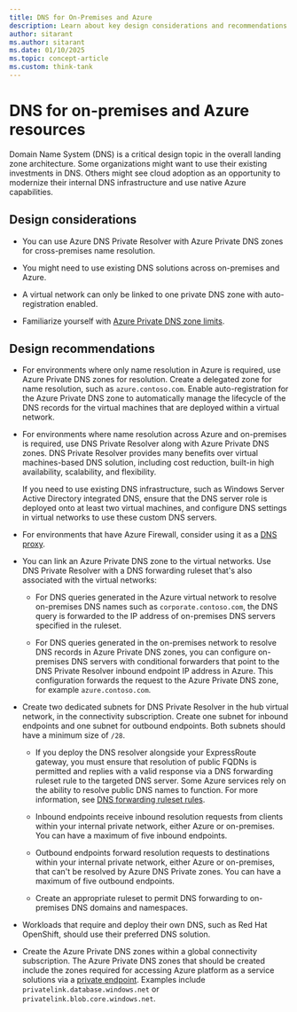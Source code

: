 ```yaml
---
title: DNS for On-Premises and Azure
description: Learn about key design considerations and recommendations surrounding DNS for on-premises and Microsoft Azure environments.
author: sitarant
ms.author: sitarant
ms.date: 01/10/2025
ms.topic: concept-article
ms.custom: think-tank
---
```


# DNS for on-premises and Azure resources

Domain Name System (DNS) is a critical design topic in the overall landing zone architecture. Some organizations might want to use their existing investments in DNS. Others might see cloud adoption as an opportunity to modernize their internal DNS infrastructure and use native Azure capabilities.

## Design considerations

- You can use Azure DNS Private Resolver with Azure Private DNS zones for cross-premises name resolution.

- You might need to use existing DNS solutions across on-premises and Azure.

- A virtual network can only be linked to one private DNS zone with auto-registration enabled.

- Familiarize yourself with [Azure Private DNS zone limits](/azure/azure-resource-manager/management/azure-subscription-service-limits#azure-dns-limits).

## Design recommendations

- For environments where only name resolution in Azure is required, use Azure Private DNS zones for resolution. Create a delegated zone for name resolution, such as `azure.contoso.com`. Enable auto-registration for the Azure Private DNS zone to automatically manage the lifecycle of the DNS records for the virtual machines that are deployed within a virtual network.

- For environments where name resolution across Azure and on-premises is required, use DNS Private Resolver along with Azure Private DNS zones. DNS Private Resolver provides many benefits over virtual machines-based DNS solution, including cost reduction, built-in high availability, scalability, and flexibility.

  If you need to use existing DNS infrastructure, such as Windows Server Active Directory integrated DNS, ensure that the DNS server role is deployed onto at least two virtual machines, and configure DNS settings in virtual networks to use these custom DNS servers.
  
-  For environments that have Azure Firewall, consider using it as a [DNS proxy](/azure/firewall/dns-settings).

- You can link an Azure Private DNS zone to the virtual networks. Use DNS Private Resolver with a DNS forwarding ruleset that's also associated with the virtual networks:
  - For DNS queries generated in the Azure virtual network to resolve on-premises DNS names such as `corporate.contoso.com`, the DNS query is forwarded to the IP address of on-premises DNS servers specified in the ruleset. 
  
  - For DNS queries generated in the on-premises network to resolve DNS records in Azure Private DNS zones, you can configure on-premises DNS servers with conditional forwarders that point to the DNS Private Resolver inbound endpoint IP address in Azure. This configuration forwards the request to the Azure Private DNS zone, for example `azure.contoso.com`.

- Create two dedicated subnets for DNS Private Resolver in the hub virtual network, in the connectivity subscription. Create one subnet for inbound endpoints and one subnet for outbound endpoints. Both subnets should have a minimum size of `/28`.
    - If you deploy the DNS resolver alongside your ExpressRoute gateway, you must ensure that resolution of public FQDNs is permitted and replies with a valid response via a DNS forwarding ruleset rule to the targeted DNS server. Some Azure services rely on the ability to resolve public DNS names to function. For more information, see [DNS forwarding ruleset rules](/azure/dns/private-resolver-endpoints-rulesets#rules).
    
  - Inbound endpoints receive inbound resolution requests from clients within your internal private network, either Azure or on-premises. You can have a maximum of five inbound endpoints.
  - Outbound endpoints forward resolution requests to destinations within your internal private network, either Azure or on-premises, that can't be resolved by Azure DNS Private zones. You can have a maximum of five outbound endpoints.
  - Create an appropriate ruleset to permit DNS forwarding to on-premises DNS domains and namespaces.

- Workloads that require and deploy their own DNS, such as Red Hat OpenShift, should use their preferred DNS solution.

- Create the Azure Private DNS zones within a global connectivity subscription. The Azure Private DNS zones that should be created include the zones required for accessing Azure platform as a service solutions via a [private endpoint](/azure/private-link/private-endpoint-dns#azure-services-dns-zone-configuration). Examples include `privatelink.database.windows.net` or `privatelink.blob.core.windows.net`.
